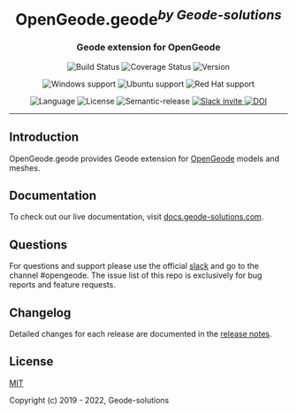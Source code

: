 <h1 align="center">OpenGeode.geode<sup><i>by Geode-solutions</i></sup></h1>
<h3 align="center">Geode extension for OpenGeode</h3>

<p align="center">
  <img src="https://github.com/Geode-solutions/OpenGeode.geode/workflows/CI/badge.svg" alt="Build Status">
  <!-- <img src="https://github.com/Geode-solutions/OpenGeode.geode/workflows/CD/badge.svg" alt="Deploy Status"> -->
  <img src="https://codecov.io/gh/Geode-solutions/OpenGeode.geode/branch/master/graph/badge.svg" alt="Coverage Status">
  <img src="https://img.shields.io/github/release/Geode-solutions/OpenGeode.geode.svg" alt="Version">
</p>

<p align="center">
  <img src="https://img.shields.io/static/v1?label=Windows&logo=windows&logoColor=white&message=support&color=success" alt="Windows support">
  <img src="https://img.shields.io/static/v1?label=Ubuntu&logo=Ubuntu&logoColor=white&message=support&color=success" alt="Ubuntu support">
  <img src="https://img.shields.io/static/v1?label=Red%20Hat&logo=Red-Hat&logoColor=white&message=support&color=success" alt="Red Hat support">
</p>

<p align="center">
  <img src="https://img.shields.io/badge/C%2B%2B-11-blue.svg" alt="Language">
  <img src="https://img.shields.io/badge/license-MIT-blue.svg" alt="License">
  <img src="https://img.shields.io/badge/%20%20%F0%9F%93%A6%F0%9F%9A%80-semantic--release-e10079.svg" alt="Semantic-release">
  <a href="https://slackin-opengeode.herokuapp.com">
    <img src="https://slackin-opengeode.herokuapp.com/badge.svg" alt="Slack invite">
  </a>
  <a href="https://doi.org/10.5281/zenodo.3610370">
    <img src="https://zenodo.org/badge/DOI/10.5281/zenodo.3610370.svg" alt="DOI">
  </a>
</p>

---

## Introduction

OpenGeode.geode provides Geode extension for [OpenGeode] models and meshes.

[OpenGeode]: https://github.com/Geode-solutions/OpenGeode


## Documentation

To check out our live documentation, visit [docs.geode-solutions.com](https://docs.geode-solutions.com).

## Questions
For questions and support please use the official [slack](https://slackin-opengeode.herokuapp.com) and go to the channel #opengeode. The issue list of this repo is exclusively for bug reports and feature requests. 

## Changelog

Detailed changes for each release are documented in the [release notes](https://github.com/Geode-solutions/OpenGeode.geode/releases).


## License

[MIT](https://opensource.org/licenses/MIT)

Copyright (c) 2019 - 2022, Geode-solutions
